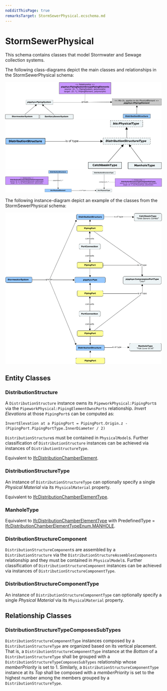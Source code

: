 ```yaml
---
noEditThisPage: true
remarksTarget: StormSewerPhysical.ecschema.md
---
```


# StormSewerPhysical

This schema contains classes that model Stormwater and Sewage collection systems.

The following class-diagrams depict the main classes and relationships in the StormSewerPhysical schema:

![System classes](./media/StormSewerPhysical-system_classes.png)
![Flow-Element classes](./media/StormSewerPhysical-flow_classes.png)
![TypeDef classes](./media/StormSewerPhysical-typedef_classes.png)

The following instance-diagram depict an example of the classes from the StormSewerPhysical schema:

![DistributionStructures](./media/StormSewerPhysical-distributionstructure_instances.png)

## Entity Classes

### DistributionStructure

A `DistributionStructure` instance owns its `PipeworkPhysical:PipingPort`s via the `PipeworkPhysical:PipingElementOwnsPorts` relationship. _Invert Elevations_ at those `PipingPort`s can be computed as:

```
InvertElevation at a PipingPort = PipingPort.Origin.z - (PipingPort.PipingPortType.InnerDiameter / 2)
```

`DistributionStructure`s must be contained in `PhysicalModel`s. Further classification of `DistributionStructure` instances can be achieved via instances of `DistributionStructureType`.

Equivalent to [IfcDistributionChamberElement](https://standards.buildingsmart.org/IFC/RELEASE/IFC4_3/HTML/lexical/IfcDistributionChamberElement.htm).

### DistributionStructureType

An instance of `DistributionStructureType` can optionally specify a single *Physical Material* via its `PhysicalMaterial` property.

Equivalent to [IfcDistributionChamberElementType](https://standards.buildingsmart.org/IFC/RELEASE/IFC4_3/HTML/lexical/IfcDistributionChamberElementType.htm).

### ManholeType

Equivalent to [IfcDistributionChamberElementType](https://standards.buildingsmart.org/IFC/RELEASE/IFC4_3/HTML/lexical/IfcDistributionChamberElementType.htm) with PredefinedType = [IfcDistributionChamberElementTypeEnum.MANHOLE](https://standards.buildingsmart.org/IFC/RELEASE/IFC4_3/HTML/lexical/IfcDistributionChamberElementTypeEnum.htm).

### DistributionStructureComponent

`DistributionStructureComponent`s are assembled by a `DistributionStructure` via the `DistributionStructureAssemblesComponents` relationship and they must be contained in `PhysicalModel`s. Further classification of `DistributionStructureComponent` instances can be achieved via instances of `DistributionStructureComponentType`.

### DistributionStructureComponentType

An instance of `DistributionStructureComponentType` can optionally specify a single *Physical Material* via its `PhysicalMaterial` property.

## Relationship Classes

### DistributionStructureTypeComposesSubTypes

`DistributionStructureComponentType` instances composed by a `DistributionStructureType` are organized based on its vertical placement. That is, a `DistributionStructureComponentType` instance at the *Bottom* of a `DistributionStructureType` shall be grouped with a `DistributionStructureTypeComposesSubTypes` relationship whose _memberPriority_ is set to 1. Similarly, a `DistributionStructureComponentType` instance at its *Top* shall be composed with a _memberPriority_ is set to the highest number among the members grouped by a `DistributionStructureType`.